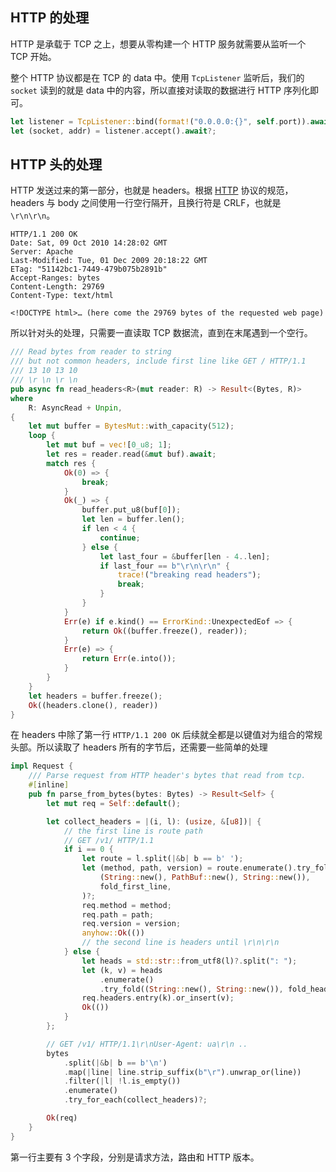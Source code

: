 ## HTTP 的处理

HTTP 是承载于 TCP 之上，想要从零构建一个 HTTP 服务就需要从监听一个 TCP 开始。

整个 HTTP 协议都是在 TCP 的 data 中。使用 `TcpListener` 监听后，我们的 `socket` 读到的就是 data 中的内容，所以直接对读取的数据进行 HTTP 序列化即可。

```rust
let listener = TcpListener::bind(format!("0.0.0.0:{}", self.port)).await?;
let (socket, addr) = listener.accept().await?;
```
## HTTP 头的处理

HTTP 发送过来的第一部分，也就是 headers。根据 [HTTP](https://developer.mozilla.org/en-US/docs/Web/HTTP/Overview) 协议的规范，headers 与 body 之间使用一行空行隔开，且换行符是 CRLF，也就是 `\r\n\r\n`。

```http
HTTP/1.1 200 OK
Date: Sat, 09 Oct 2010 14:28:02 GMT
Server: Apache
Last-Modified: Tue, 01 Dec 2009 20:18:22 GMT
ETag: "51142bc1-7449-479b075b2891b"
Accept-Ranges: bytes
Content-Length: 29769
Content-Type: text/html

<!DOCTYPE html>… (here come the 29769 bytes of the requested web page)
```

所以针对头的处理，只需要一直读取 TCP 数据流，直到在末尾遇到一个空行。

```rust
/// Read bytes from reader to string
/// but not common headers, include first line like GET / HTTP/1.1
/// 13 10 13 10
/// \r \n \r \n
pub async fn read_headers<R>(mut reader: R) -> Result<(Bytes, R)>
where
    R: AsyncRead + Unpin,
{
    let mut buffer = BytesMut::with_capacity(512);
    loop {
        let mut buf = vec![0_u8; 1];
        let res = reader.read(&mut buf).await;
        match res {
            Ok(0) => {
                break;
            }
            Ok(_) => {
                buffer.put_u8(buf[0]);
                let len = buffer.len();
                if len < 4 {
                    continue;
                } else {
                    let last_four = &buffer[len - 4..len];
                    if last_four == b"\r\n\r\n" {
                        trace!("breaking read headers");
                        break;
                    }
                }
            }
            Err(e) if e.kind() == ErrorKind::UnexpectedEof => {
                return Ok((buffer.freeze(), reader));
            }
            Err(e) => {
                return Err(e.into());
            }
        }
    }
    let headers = buffer.freeze();
    Ok((headers.clone(), reader))
}
```

在 headers 中除了第一行 `HTTP/1.1 200 OK` 后续就全都是以键值对为组合的常规头部。所以读取了 headers 所有的字节后，还需要一些简单的处理

```rust
impl Request {
    /// Parse request from HTTP header's bytes that read from tcp.
    #[inline]
    pub fn parse_from_bytes(bytes: Bytes) -> Result<Self> {
        let mut req = Self::default();

        let collect_headers = |(i, l): (usize, &[u8])| {
            // the first line is route path
            // GET /v1/ HTTP/1.1
            if i == 0 {
                let route = l.split(|&b| b == b' ');
                let (method, path, version) = route.enumerate().try_fold(
                    (String::new(), PathBuf::new(), String::new()),
                    fold_first_line,
                )?;
                req.method = method;
                req.path = path;
                req.version = version;
                anyhow::Ok(())
                // the second line is headers until \r\n\r\n
            } else {
                let heads = std::str::from_utf8(l)?.split(": ");
                let (k, v) = heads
                    .enumerate()
                    .try_fold((String::new(), String::new()), fold_headers)?;
                req.headers.entry(k).or_insert(v);
                Ok(())
            }
        };

        // GET /v1/ HTTP/1.1\r\nUser-Agent: ua\r\n ..
        bytes
            .split(|&b| b == b'\n')
            .map(|line| line.strip_suffix(b"\r").unwrap_or(line))
            .filter(|l| !l.is_empty())
            .enumerate()
            .try_for_each(collect_headers)?;

        Ok(req)
    }
}
```

第一行主要有 3 个字段，分别是请求方法，路由和 HTTP 版本。